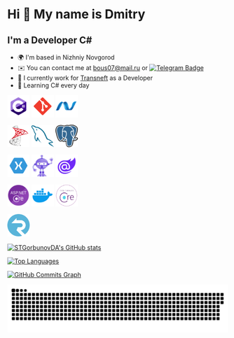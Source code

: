 Hi 👋 My name is Dmitry
====================

I'm a Developer C#
------------------------------

* 🌍 I'm based in Nizhniy Novgorod
* ✉️ You can contact me at [bous07@mail.ru](mailto:bous07@mail.ru) or [![Telegram Badge](https://img.shields.io/badge/Telegram-blue?style=flat&logo=telegram&logoColor=white)](https://t.me/DA_Gorbunov)
* 🚀 I currently work for [Transneft](https://metrology.transneft.ru/) as a Developer
* 🧠 Learning C# every day

<p align="left">
<a href="https://docs.microsoft.com/en-us/dotnet/csharp/" target="_blank" rel="noreferrer"><img src="assets/c%23.svg" width="51" height="51" alt="C" /></a>
<a href="https://git-scm.com/" target="_blank" rel="noreferrer"><img src="assets/git-scm.png" width="51" height="51" alt="Git" /></a>
<a href="https://dotnet.microsoft.com/en-us/languages/csharp" target="_blank" rel="noreferrer"><img src="assets/dotnet.svg" width="51" height="51" alt="DOTNET" /></a>

<a href="https://www.microsoft.com/ru-ru/sql-server" target="_blank" rel="noreferrer"><img src="assets/MSSQL.svg" width="51" height="51" alt="MSSQL" /></a>
<a href="https://www.mysql.com/" target="_blank" rel="noreferrer"><img src="assets/mysql2.svg" width="51" height="51" alt="MySQL" /></a>
<a href="https://www.postgresql.org/" target="_blank" rel="noreferrer"><img src="assets/PostgreSQL.svg" width="51" height="51" alt="PostgreSQL" /></a>

<a href="https://learn.microsoft.com/en-us/previous-versions/xamarin/?view=vsmac-2019" target="_blank" rel="noreferrer"><img src="assets/xamarin.svg" width="51" height="51" alt="XAMARIN" /></a>
<a href="https://dotnet.microsoft.com/en-us/apps/maui" target="_blank" rel="noreferrer"><img src="assets/net-maui.png" width="51" height="51" alt="NETMAUI" /></a>
<a href="https://dotnet.microsoft.com/en-us/apps/aspnet/web-apps/blazor" target="_blank" rel="noreferrer"><img src="assets/blazor.svg" width="51" height="51" alt="BLAZOR" /></a>

<a href="https://learn.microsoft.com/en-us/aspnet/overview" target="_blank" rel="noreferrer"><img src="assets/asp.svg" width="51" height="51" alt="ASP" /></a>
<a href="https://www.docker.com/" target="_blank" rel="noreferrer"><img src="assets/docker.svg" width="51" height="51" alt="DOCKER" /></a>
<a href="https://learn.microsoft.com/en-us/ef/" target="_blank" rel="noreferrer"><img src="assets/EFCore.png" width="51" height="51" alt="EFCore" /></a>

<a href="https://learn.microsoft.com/en-us/ef/" target="_blank" rel="noreferrer"><img src="assets/SignalR.svg" width="51" height="51" alt="EFCore" /></a>

<a href="http://www.github.com/STGorbunovDA"><img src="https://github-readme-stats-qdnx.vercel.app/api?username=STGorbunovDA&show_icons=true&hide=&count_private=true&title_color=22c55e&text_color=ffffff&icon_color=22c55e&bg_color=22272e&hide_border=true&show_icons=true" alt="STGorbunovDA's GitHub stats" /> </a>

<a href="https://github.com/STGorbunovDA" align="right"><img src="https://github-readme-stats-qdnx.vercel.app/api/top-langs/?username=STGorbunovDA&langs_count=10&title_color=22c55e&text_color=ffffff&icon_color=22c55e&bg_color=22272e&hide_border=true&locale=en&custom_title=Top%20%Languages" alt="Top Languages" /></a>


<a href="http://www.github.com/STGorbunovDA"><img src="https://github-readme-activity-graph.vercel.app/graph?username=STGorbunovDA&bg_color=22272e&color=ffffff&line=22c55e&point=ffffff&area_color=22272e&area=true&hide_border=true&custom_title=GitHub%20Commits%20Graph" alt="GitHub Commits Graph" /></a>


<p align="center">
 <img width="1000" src="assets/github-snake.svg" alt="snake"/>
</p>
